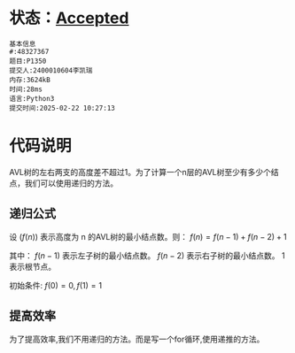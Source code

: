 # 状态：[Accepted](http://dsbpython.openjudge.cn/dspythonbook/solution/48327367/)

```
基本信息
#:48327367
题目:P1350
提交人:2400010604李凯瑞
内存:3624kB
时间:28ms
语言:Python3
提交时间:2025-02-22 10:27:13
```

# 代码说明

AVL树的左右两支的高度差不超过1。为了计算一个n层的AVL树至少有多少个结点，我们可以使用递归的方法。

## 递归公式
设 $(f(n))$ 表示高度为 n 的AVL树的最小结点数。则：
$f(n) = f(n-1) + f(n-2) + 1$

其中：
$f(n-1)$ 表示左子树的最小结点数。
$f(n-2)$ 表示右子树的最小结点数。
1 表示根节点。

初始条件:
$f(0) = 0, f(1) = 1$

## 提高效率

为了提高效率,我们不用递归的方法。而是写一个for循环,使用递推的方法。